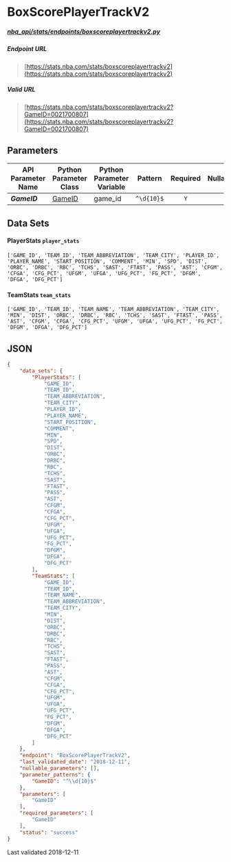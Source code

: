 # BoxScorePlayerTrackV2
##### [nba_api/stats/endpoints/boxscoreplayertrackv2.py](https://github.com/swar/nba_api/blob/master/nba_api/stats/endpoints/boxscoreplayertrackv2.py)

##### Endpoint URL
>[https://stats.nba.com/stats/boxscoreplayertrackv2](https://stats.nba.com/stats/boxscoreplayertrackv2)

##### Valid URL
>[https://stats.nba.com/stats/boxscoreplayertrackv2?GameID=0021700807](https://stats.nba.com/stats/boxscoreplayertrackv2?GameID=0021700807)

## Parameters
API Parameter Name | Python Parameter Class | Python Parameter Variable | Pattern | Required | Nullable
------------ | ------------ | ------------ | :-----------: | :---: | :---:
_**GameID**_ | [GameID](https://github.com/swar/nba_api/blob/master/docs/nba_api/stats/library/parameters.md#GameID) | game_id | `^\d{10}$` | `Y` |  | 

## Data Sets
#### PlayerStats `player_stats`
```text
['GAME_ID', 'TEAM_ID', 'TEAM_ABBREVIATION', 'TEAM_CITY', 'PLAYER_ID', 'PLAYER_NAME', 'START_POSITION', 'COMMENT', 'MIN', 'SPD', 'DIST', 'ORBC', 'DRBC', 'RBC', 'TCHS', 'SAST', 'FTAST', 'PASS', 'AST', 'CFGM', 'CFGA', 'CFG_PCT', 'UFGM', 'UFGA', 'UFG_PCT', 'FG_PCT', 'DFGM', 'DFGA', 'DFG_PCT']
```

#### TeamStats `team_stats`
```text
['GAME_ID', 'TEAM_ID', 'TEAM_NAME', 'TEAM_ABBREVIATION', 'TEAM_CITY', 'MIN', 'DIST', 'ORBC', 'DRBC', 'RBC', 'TCHS', 'SAST', 'FTAST', 'PASS', 'AST', 'CFGM', 'CFGA', 'CFG_PCT', 'UFGM', 'UFGA', 'UFG_PCT', 'FG_PCT', 'DFGM', 'DFGA', 'DFG_PCT']
```


## JSON
```json
{
    "data_sets": {
        "PlayerStats": [
            "GAME_ID",
            "TEAM_ID",
            "TEAM_ABBREVIATION",
            "TEAM_CITY",
            "PLAYER_ID",
            "PLAYER_NAME",
            "START_POSITION",
            "COMMENT",
            "MIN",
            "SPD",
            "DIST",
            "ORBC",
            "DRBC",
            "RBC",
            "TCHS",
            "SAST",
            "FTAST",
            "PASS",
            "AST",
            "CFGM",
            "CFGA",
            "CFG_PCT",
            "UFGM",
            "UFGA",
            "UFG_PCT",
            "FG_PCT",
            "DFGM",
            "DFGA",
            "DFG_PCT"
        ],
        "TeamStats": [
            "GAME_ID",
            "TEAM_ID",
            "TEAM_NAME",
            "TEAM_ABBREVIATION",
            "TEAM_CITY",
            "MIN",
            "DIST",
            "ORBC",
            "DRBC",
            "RBC",
            "TCHS",
            "SAST",
            "FTAST",
            "PASS",
            "AST",
            "CFGM",
            "CFGA",
            "CFG_PCT",
            "UFGM",
            "UFGA",
            "UFG_PCT",
            "FG_PCT",
            "DFGM",
            "DFGA",
            "DFG_PCT"
        ]
    },
    "endpoint": "BoxScorePlayerTrackV2",
    "last_validated_date": "2018-12-11",
    "nullable_parameters": [],
    "parameter_patterns": {
        "GameID": "^\\d{10}$"
    },
    "parameters": [
        "GameID"
    ],
    "required_parameters": [
        "GameID"
    ],
    "status": "success"
}
```

Last validated 2018-12-11